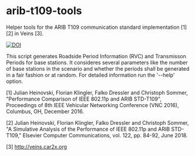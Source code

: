 # arib-t109-tools
Helper tools for the ARIB T109 communication standard implementation [1][2] in Veins [3].

[![DOI](https://zenodo.org/badge/48111840.svg)](https://zenodo.org/badge/latestdoi/48111840)

This script generates Roadside Period Information (RVC) and Transmisson Periods for base stations. It consideres several parameters like the number of base stations in the scenario and whether the periods shall be generated in a fair fashion or at random. For detailed information run the '--help' option.

[1] Julian Heinovski, Florian Klingler, Falko Dressler and Christoph Sommer, "Performance Comparison of IEEE 802.11p and ARIB STD-T109", Proceedings of 8th IEEE Vehicular Networking Conference (VNC 2016), Columbus, OH, December 2016.

[2]  Julian Heinovski, Florian Klingler, Falko Dressler and Christoph Sommer, "A Simulative Analysis of the Performance of IEEE 802.11p and ARIB STD-T109," Elsevier Computer Communications, vol. 122, pp. 84-92, June 2018.

[3] http://veins.car2x.org

